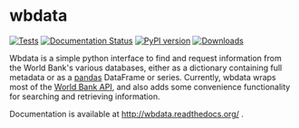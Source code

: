 # wbdata

[![Tests](https://github.com/OliverSherouse/wbdata/actions/workflows/tests.yaml/badge.svg?branch=master)](https://github.com/OliverSherouse/wbdata/actions/workflows/tests.yaml)
[![Documentation Status](https://readthedocs.org/projects/wbdata/badge/?version=stable)](https://wbdata.readthedocs.io/en/stable/?badge=stable)
[![PyPI version](https://badge.fury.io/py/wbdata.svg)](https://badge.fury.io/py/wbdata)
[![Downloads](https://static.pepy.tech/badge/wbdata/month)](https://pepy.tech/project/wbdata)

Wbdata is a simple python interface to find and request information from the
World Bank's various databases, either as a dictionary containing full metadata
or as a [pandas](http://pandas.pydata.org) DataFrame or series. Currently,
wbdata wraps most of the [World Bank
API](http://data.worldbank.org/developers/api-overview), and also adds some
convenience functionality for searching and retrieving information.

Documentation is available at <http://wbdata.readthedocs.org/> .
